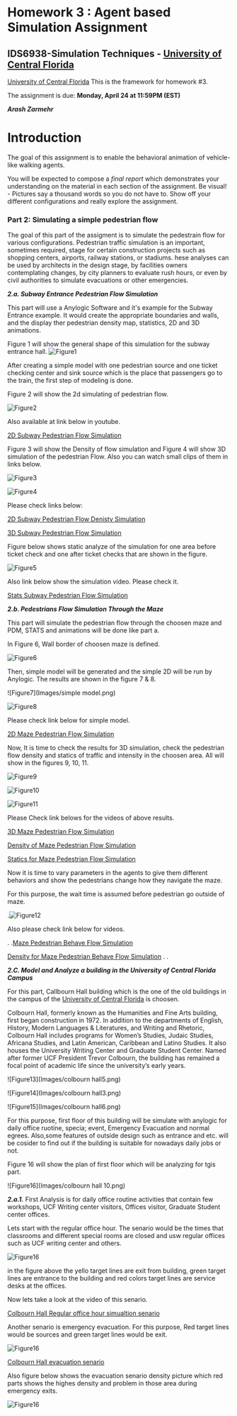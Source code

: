 # Homework 3 : Agent based Simulation Assignment 

## IDS6938-Simulation Techniques - [University of Central Florida](http://www.ist.ucf.edu/grad/)

[University of Central Florida](http://www.ist.ucf.edu/grad/)
This is the framework for homework #3. 

The assignment is due: **Monday, April  24 at 11:59PM (EST)**



***Arash Zarmehr***

# Introduction
The goal of this assignment is to enable the behavioral animation of vehicle-like walking agents. 

You will be expected to compose a *final report* which demonstrates your understanding on the material in each section of the assignment. Be visual! - Pictures say a thousand words so you do not have to. Show off your different configurations and really explore the assignment.


### Part 2: Simulating a simple pedestrian flow

The goal of this part of the assigment is to simulate the pedestrain flow for various configurations. Pedestrian traffic simulation is an important, sometimes required, stage for certain construction projects such as shopping centers, airports, railway stations, or stadiums. hese analyses can be used by architects in the design stage, by facilities owners contemplating changes, by city planners to evaluate rush hours, or even by civil authorities to simulate evacuations or other emergencies.

***2.a. Subway Entrance Pedestrian Flow Simulation***

This part will use a Anylogic Software and it's example for the Subway Entrance example. It would create the appropriate boundaries and walls, and the display ther pedestrian density map, statistics, 2D and 3D animations.


Figure 1 will show the general shape of this simulation for the subway entrance hall.
![Figure1](Images/hall_drawing.png) 

After creating a simple model with one pedestrian source and one ticket checking center and sink source which is the place that passengers go to the train, the first step of modeling is done.

Figure 2 will show the 2d simulating of pedestrian flow.

![Figure2](Images/Subway.png)

Also available at link below in youtube.

[2D Subway Pedestrian Flow Simulation](https://youtu.be/ip4WhfQTPiw)

Figure 3 will show the Density of flow simulation and Figure 4 will show 3D simulation of the pedestrian Flow. Also you can watch small clips of them in links below.



![Figure3](Images/DensitySubway.png)

![Figure4](Images/3dsubway.png)



Please check links below:

[2D Subway Pedestrian Flow Denisty Simulation](https://youtu.be/aC3nPhYUumQ)


[3D Subway Pedestrian Flow Simulation](https://youtu.be/fjGbC23jfZY)

Figure below shows static analyze of the simulation for one area before ticket check and one after ticket checks that are shown in the figure.

![Figure5](Images/subwaystats.png)

Also link below show the simulation video. Please check it.

[Stats Subway Pedestrian Flow Simulation](https://youtu.be/5_-EqiRQMe4)


***2.b. Pedestrians Flow Simulation Through the Maze***


This part will simulate the pedestrian flow through the choosen maze and PDM, STATS and animations will be done like part a.

In Figure 6, Wall border of choosen maze is defined.

![Figure6](Images/mazewall.png)

Then, simple model will be generated and the simple 2D will be run by Anylogic.
The results are shown in the figure 7 & 8.

![Figure7](Images/simple model.png)

![Figure8](Images/Maze2d.png)

Please check link below for simple model.

[2D Maze Pedestrian Flow Simulation](https://youtu.be/DKk_B2gLhyA)


Now, It is time to check the results for 3D simulation, check the pedestrian flow density and statics of traffic and intensity in the choosen area. All will show in the figures 9, 10, 11. 


![Figure9](Images/Maze3D.png)

![Figure10](Images/Mazedensity.png)

![Figure11](Images/MazeStats.png)

Please Check link belows for the videos of above results.

[3D Maze Pedestrian Flow Simulation](https://youtu.be/eXPmBYsG_Y4)

[Density of Maze Pedestrian Flow Simulation](https://youtu.be/JWrEdRiAazo)

[Statics for Maze Pedestrian Flow Simulation](https://youtu.be/4COGMGPMu8M)

Now it is time to vary parameters in the agents to give them different behaviors and show the pedestrians change how they navigate the maze.

For this purpose, the wait time is assumed before pedestrian go outside of maze.


.![Figure12](Images/mazebehav.png)

Also please check link below for videos.


.
.[Maze Pedestrian Behave Flow Simulation](https://youtu.be/UST9O8mrTm0)

[Density for Maze Pedestrian Behave Flow Simulation](https://youtu.be/30EBQFDX6wQ)
.
.



***2.C. Model and Analyze a building in the University of Central Florida Campus***

For this part, Callbourn Hall building which is the one of the old buildings in the campus of the [University of Central Florida](http://www.ist.ucf.edu/grad/) is choosen.

Colbourn Hall, formerly known as the Humanities and Fine Arts building, first began construction in 1972. In addition to the departments of English, History, Modern Languages & Literatures, and Writing and Rhetoric, Colbourn Hall includes programs for Women’s Studies, Judaic Studies, Africana Studies, and Latin American, Caribbean and Latino Studies. It also houses the University Writing Center and Graduate Student Center. Named after former UCF President Trevor Colbourn, the building has remained a focal point of academic life since the university’s early years.

![Figure13](Images/colbourn hall5.png)

![Figure14](Images/colbourn hall3.png)

![Figure15](Images/colbourn hall6.png)

For this purpose, first floor of this building will be simulate with anylogic for daily office ruotine, specia; event, Emergency Evacuation and normal egrees. Also,some features of outside design such as entrance and etc. will be cosider to find out if the building is suitable for nowadays daily jobs or not.

Figure 16 will show the plan of first floor which will be analyzing for tgis part.


![Figure16](Images/colbourn hall 10.png)


***2.a.1.*** First Analysis is for daily office routine activities that contain few workshops, UCF Writing center visitors, Offices visitor, Graduate Student center offices.


Lets start with the regular office hour. The senario would be the times that classrooms and different special rooms are closed and usw regular offices such as UCF writing center and others.


![Figure16](Images/senario1.png)


in the figure above the yello target lines are exit from building, green target lines are entrance to the building and red colors target lines are service desks at the offices.

Now lets take a look at the video of this senario.

[Colbourn Hall Regular office hour simualtion senario](https://youtu.be/2eSHqyVqX24)


Another senario is emergency evacuation. For this purpose, Red target lines would be sources and green target lines would be exit.


![Figure16](Images/senario2.png)



[Colbourn Hall evacuation senario](https://youtu.be/G2frvA4UC5s)

Also figure below shows the evacuation senario density picture which red parts shows the highes density and problem in those area during emergency exits.


![Figure16](Images/senario3.png)

